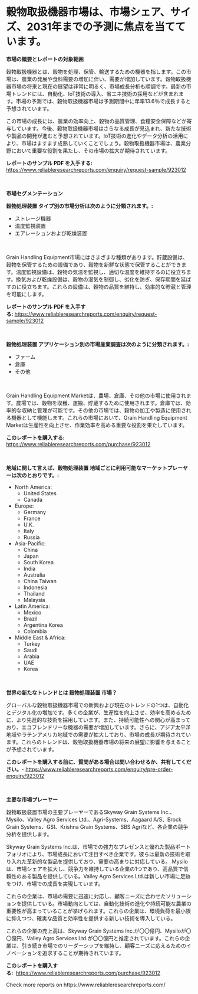 <p><h1>穀物取扱機器市場は、市場シェア、サイズ、2031年までの予測に焦点を当てています。</h1></p><p><strong>市場の概要とレポートの対象範囲</strong></p>
<p><p>穀物取扱機器とは、穀物を処理、保管、輸送するための機器を指します。この市場は、農業の発展や食料需要の増加に伴い、需要が増加しています。穀物取扱機器市場の将来と現在の展望は非常に明るく、市場成長分析も順調です。最新の市場トレンドには、自動化、IoT技術の導入、省エネ技術の採用などが含まれます。市場の予測では、穀物取扱機器市場は予測期間中に年率13.6％で成長すると予想されています。</p><p>この市場の成長には、農業の効率向上、穀物の品質管理、食糧安全保障などが寄与しています。今後、穀物取扱機器市場はさらなる成長が見込まれ、新たな技術や製品の開発が進むと予想されています。IoT技術の進化やデータ分析の活用により、市場はますます成熟していくことでしょう。穀物取扱機器市場は、農業分野において重要な役割を果たし、その市場の拡大が期待されています。</p></p>
<p><strong>レポートのサンプル PDF を入手する:</strong> <a href="https://www.reliableresearchreports.com/enquiry/request-sample/923012">https://www.reliableresearchreports.com/enquiry/request-sample/923012</a></p>
<p>&nbsp;</p>
<p><strong>市場セグメンテーション</strong></p>
<p><strong>穀物処理装置 タイプ別の市場分析は次のように分類されます。:</strong></p>
<p><ul><li>ストレージ機器</li><li>温度監視装置</li><li>エアレーションおよび乾燥装置</li></ul></p>
<p>&nbsp;</p>
<p><p>Grain Handling Equipment市場にはさまざまな種類があります。貯蔵設備は、穀物を保管するための設備であり、穀物を新鮮な状態で保管することができます。温度監視設備は、穀物の気温を監視し、適切な温度を維持するのに役立ちます。換気および乾燥設備は、穀物の湿気を制御し、劣化を防ぎ、保存期間を延ばすのに役立ちます。これらの設備は、穀物の品質を維持し、効率的な貯蔵と管理を可能にします。</p></p>
<p><strong>レポートのサンプル PDF を入手する:</strong>&nbsp;<a href="https://www.reliableresearchreports.com/enquiry/request-sample/923012">https://www.reliableresearchreports.com/enquiry/request-sample/923012</a></p>
<p>&nbsp;</p>
<p><strong> 穀物処理装置 アプリケーション別の市場産業調査は次のように分類されます。:</strong></p>
<p><ul><li>ファーム</li><li>倉庫</li><li>その他</li></ul></p>
<p>&nbsp;</p>
<p><p>Grain Handling Equipment Marketは、農場、倉庫、その他の市場に使用されます。農場では、穀物を収穫、運搬、貯蔵するために使用されます。倉庫では、効率的な収納と管理が可能です。その他の市場では、穀物の加工や製造に使用される機器として機能します。これらの市場において、Grain Handling Equipment Marketは生産性を向上させ、作業効率を高める重要な役割を果たしています。</p></p>
<p><strong>このレポートを購入する:</strong>&nbsp; <a href="https://www.reliableresearchreports.com/purchase/923012">https://www.reliableresearchreports.com/purchase/923012</a></p>
<p>&nbsp;</p>
<p><strong>地域に関して言えば、穀物処理装置 地域ごとに利用可能なマーケットプレーヤーは次のとおりです。:</strong></p>
<p><ul>
    <li>
        North America:
        <ul>
            <li>United States</li>
            <li>Canada</li>
        </ul>
    </li>
    <li>
        Europe:
        <ul>
            <li>Germany</li>
            <li>France</li>
            <li>U.K.</li>
            <li>Italy</li>
            <li>Russia</li>
        </ul>
    </li>
    <li>
        Asia-Pacific:
        <ul>
            <li>China</li>
            <li>Japan</li>
            <li>South Korea</li>
            <li>India</li>
            <li>Australia</li>
            <li>China Taiwan</li>
            <li>Indonesia</li>
            <li>Thailand</li>
            <li>Malaysia</li>
        </ul>
    </li>
    <li>
        Latin America:
        <ul>
            <li>Mexico</li>
            <li>Brazil</li>
            <li>Argentina Korea</li>
            <li>Colombia</li>
        </ul>
    </li>
    <li>
        Middle East & Africa:
        <ul>
            <li>Turkey</li>
            <li>Saudi</li>
            <li>Arabia</li>
            <li>UAE</li>
            <li>Korea</li>
        </ul>
    </li>
    </ul></p>
<p>&nbsp;</p>
<p><strong>世界の新たなトレンドとは 穀物処理装置 市場？</strong></p>
<p><p>グローバルな穀物取扱機器市場での新興および現在のトレンドの1つは、自動化とデジタル化の増加です。多くの企業が、生産性を向上させ、効率を高めるために、より先進的な技術を採用しています。また、持続可能性への関心が高まっており、エコフレンドリーな機器の需要が増加しています。さらに、アジア太平洋地域やラテンアメリカ地域での需要が拡大しており、市場の成長が期待されています。これらのトレンドは、穀物取扱機器市場の将来の展望に影響を与えることが予想されています。</p></p>
<p><strong>このレポートを購入する前に、質問がある場合は問い合わせるか、共有してください。</strong>- <a href="https://www.reliableresearchreports.com/enquiry/pre-order-enquiry/923012">https://www.reliableresearchreports.com/enquiry/pre-order-enquiry/923012</a></p>
<p>&nbsp;</p>
<p><strong>主要な市場プレーヤー</strong></p>
<p><p>穀物取扱装置市場の主要プレーヤーであるSkyway Grain Systems Inc.、Mysilo、Valley Agro Services Ltd.、Agri-Systems、Aagaard A/S、Brock Grain Systems、GSI、Krishna Grain Systems、SBS Agriなど、各企業の競争分析を提供します。</p><p>Skyway Grain Systems Inc.は、市場での強力なプレゼンスと優れた製品ポートフォリオにより、市場成長において注目すべき企業です。彼らは最新の技術を取り入れた革新的な製品を提供しており、需要の高まりに対応している。 Mysiloは、市場シェアを拡大し、競争力を維持している企業の1つであり、高品質で信頼性のある製品を提供している。Valley Agro Services Ltd.は新しい市場に足跡をつけ、市場での成長を実現しています。</p><p>これらの企業は、市場の需要に迅速に対応し、顧客ニーズに合わせたソリューションを提供している。市場動向としては、自動化技術の進化や持続可能な農業の重要性が高まっていることが挙げられます。これらの企業は、環境負荷を最小限に抑えつつ、確実な品質と効率性を提供する新しい技術を導入している。</p><p>これらの企業の売上高は、Skyway Grain Systems Inc.が〇〇億円、Mysiloが〇〇億円、Valley Agro Services Ltd.が〇〇億円と推定されています。これらの企業は、引き続き市場でのリーダーシップを維持し、顧客ニーズに応えるためのイノベーションを追求することが期待されています。</p></p>
<p><strong>このレポートを購入する:</strong>&nbsp;&nbsp;<a href="https://www.reliableresearchreports.com/purchase/923012">https://www.reliableresearchreports.com/purchase/923012</a></p>
<p>Check more reports on https://www.reliableresearchreports.com/</p>